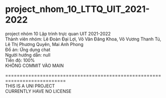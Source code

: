# project_nhom_10_LTTQ_UIT_2021-2022
project nhóm 10 Lập trình trực quan UIT 2021-2022  
Thành viên nhóm: Lê Đoàn Đại Lợi, Võ Văn Đăng Khoa, Võ Vương Thanh Tú, Lê Thị Phương Quyên, Mai Anh Phong  
Đồ án: Ứng dụng chat  
Người hướng dẫn: null  
Tiến độ: 100%  
KHÔNG COMMIT VÀO MAIN

===========================================================================  
THIS IS A UNI PROJECT  
CURRENTLY HAVE NO LICENSE
